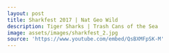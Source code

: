 ```yaml
---
layout: post
title: Sharkfest 2017 | Nat Geo Wild
description: Tiger Sharks | Trash Cans of the Sea
image: assets/images/sharkfest_2.jpg
source: 'https://www.youtube.com/embed/QsBXMFpSK-M'
---
```

